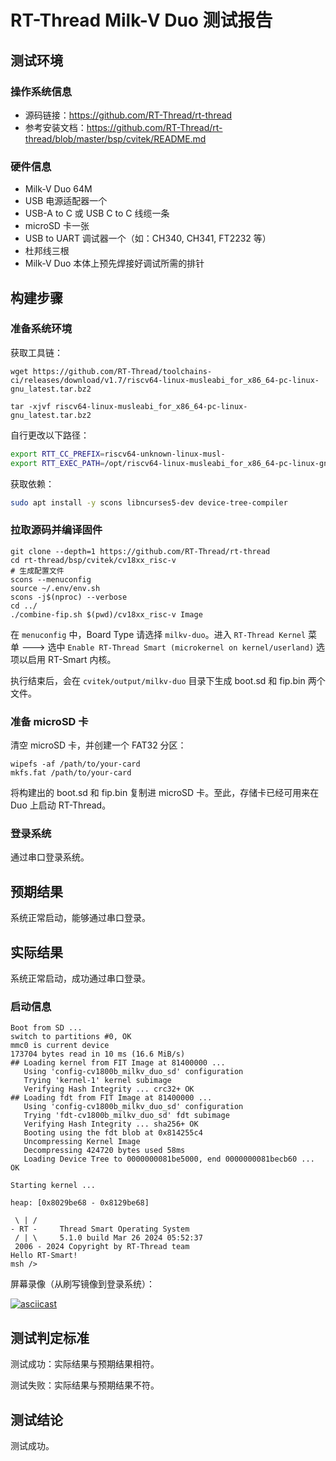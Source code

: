 # RT-Thread Milk-V Duo 测试报告

## 测试环境

### 操作系统信息
- 源码链接：https://github.com/RT-Thread/rt-thread
- 参考安装文档：https://github.com/RT-Thread/rt-thread/blob/master/bsp/cvitek/README.md

### 硬件信息

- Milk-V Duo 64M
- USB 电源适配器一个
- USB-A to C 或 USB C to C 线缆一条
- microSD 卡一张
- USB to UART 调试器一个（如：CH340, CH341, FT2232 等）
- 杜邦线三根
- Milk-V Duo 本体上预先焊接好调试所需的排针

## 构建步骤

### 准备系统环境

获取工具链：

```shell
wget https://github.com/RT-Thread/toolchains-ci/releases/download/v1.7/riscv64-linux-musleabi_for_x86_64-pc-linux-gnu_latest.tar.bz2

tar -xjvf riscv64-linux-musleabi_for_x86_64-pc-linux-gnu_latest.tar.bz2
```

自行更改以下路径：
```bash
export RTT_CC_PREFIX=riscv64-unknown-linux-musl-
export RTT_EXEC_PATH=/opt/riscv64-linux-musleabi_for_x86_64-pc-linux-gnu/bin
```

获取依赖：
```bash
sudo apt install -y scons libncurses5-dev device-tree-compiler
```

### 拉取源码并编译固件

```shell
git clone --depth=1 https://github.com/RT-Thread/rt-thread
cd rt-thread/bsp/cvitek/cv18xx_risc-v
# 生成配置文件
scons --menuconfig
source ~/.env/env.sh
scons -j$(nproc) --verbose
cd ../
./combine-fip.sh $(pwd)/cv18xx_risc-v Image
```
在 `menuconfig` 中，Board Type 请选择 `milkv-duo`。进入 `RT-Thread Kernel` 菜单 ---> 选中 `Enable RT-Thread Smart (microkernel on kernel/userland)` 选项以启用 RT-Smart 内核。

执行结束后，会在 `cvitek/output/milkv-duo` 目录下生成 boot.sd 和 fip.bin 两个文件。

### 准备 microSD 卡

清空 microSD 卡，并创建一个 FAT32 分区：
```shell
wipefs -af /path/to/your-card
mkfs.fat /path/to/your-card
```

将构建出的 boot.sd 和 fip.bin 复制进 microSD 卡。至此，存储卡已经可用来在 Duo 上启动 RT-Thread。

### 登录系统

通过串口登录系统。

## 预期结果

系统正常启动，能够通过串口登录。

## 实际结果

系统正常启动，成功通过串口登录。

### 启动信息

```log
Boot from SD ...                                                                                                                    
switch to partitions #0, OK                                                                                                         
mmc0 is current device                                                                                                              
173704 bytes read in 10 ms (16.6 MiB/s)                                                                                             
## Loading kernel from FIT Image at 81400000 ...                                                                                    
   Using 'config-cv1800b_milkv_duo_sd' configuration                                                                                
   Trying 'kernel-1' kernel subimage                                                                                                
   Verifying Hash Integrity ... crc32+ OK                                                                                           
## Loading fdt from FIT Image at 81400000 ...                                                                                       
   Using 'config-cv1800b_milkv_duo_sd' configuration                                                                                
   Trying 'fdt-cv1800b_milkv_duo_sd' fdt subimage                                                                                   
   Verifying Hash Integrity ... sha256+ OK                                                                                          
   Booting using the fdt blob at 0x814255c4                                                                                         
   Uncompressing Kernel Image                                                                                                       
   Decompressing 424720 bytes used 58ms                                                                                             
   Loading Device Tree to 0000000081be5000, end 0000000081becb60 ... OK                                                             
                                                                                                                                    
Starting kernel ...                                                                                                                 
                                                                                                                                    
heap: [0x8029be68 - 0x8129be68]                                                                                                     
                                                                                                                                    
 \ | /                                                                                                                              
- RT -     Thread Smart Operating System                                                                                            
 / | \     5.1.0 build Mar 26 2024 05:52:37                                                                                         
 2006 - 2024 Copyright by RT-Thread team                                                                                            
Hello RT-Smart!                                                                                                                     
msh />  
```

屏幕录像（从刷写镜像到登录系统）：

[![asciicast](https://asciinema.org/a/gbDJeUr3mdHNxd3mXev7UpBGl.svg)](https://asciinema.org/a/gbDJeUr3mdHNxd3mXev7UpBGl)

## 测试判定标准

测试成功：实际结果与预期结果相符。

测试失败：实际结果与预期结果不符。

## 测试结论

测试成功。